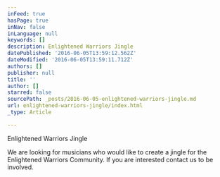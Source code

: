 ```yaml
---
inFeed: true
hasPage: true
inNav: false
inLanguage: null
keywords: []
description: Enlightened Warriors Jingle
datePublished: '2016-06-05T13:59:12.562Z'
dateModified: '2016-06-05T13:59:11.712Z'
authors: []
publisher: null
title: ''
author: []
starred: false
sourcePath: _posts/2016-06-05-enlightened-warriors-jingle.md
url: enlightened-warriors-jingle/index.html
_type: Article

---
```

Enlightened Warriors Jingle

We are looking for musicians who would like to create a jingle for the Enlightened Warriors Community. If you are interested contact us to be involved.